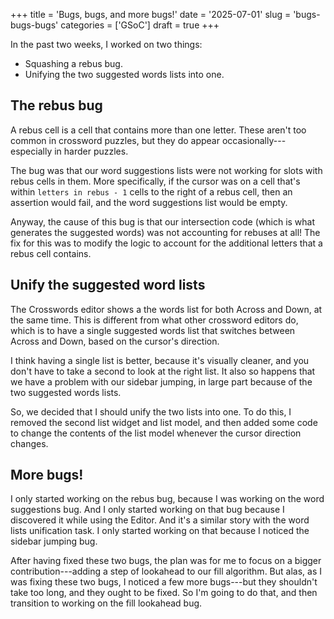 +++
title      = 'Bugs, bugs, and more bugs!'
date       = '2025-07-01'
slug       = 'bugs-bugs-bugs'
categories = ['GSoC']
draft      = true
+++

In the past two weeks, I worked on two things:
* Squashing a rebus bug.
* Unifying the two suggested words lists into one.


## The rebus bug

A rebus cell is a cell that contains more than one letter. These aren't too common in crossword puzzles, but they do appear occasionally---especially in harder puzzles.

The bug was that our word suggestions lists were not working for slots with rebus cells in them. More specifically, if the cursor was on a cell that's within `letters in rebus - 1` cells to the right of a rebus cell, then an assertion would fail, and the word suggestions list would be empty.

Anyway, the cause of this bug is that our intersection code (which is what generates the suggested words) was not accounting for rebuses at all! The fix for this was to modify the logic to account for the additional letters that a rebus cell contains.


## Unify the suggested word lists

The Crosswords editor shows a the words list for both Across and Down, at the same time. This is different from what other crossword editors do, which is to have a single suggested words list that switches between Across and Down, based on the cursor's direction.

I think having a single list is better, because it's visually cleaner, and you don't have to take a second to look at the right list. It also so happens that we have a problem with our sidebar jumping, in large part because of the two suggested words lists.

So, we decided that I should unify the two lists into one. To do this, I removed the second list widget and list model, and then added some code to change the contents of the list model whenever the cursor direction changes.


## More bugs!

I only started working on the rebus bug, because I was working on the word suggestions bug. And I only started working on that bug because I discovered it while using the Editor. And it's a similar story with the word lists unification task. I only started working on that because I noticed the sidebar jumping bug.

After having fixed these two bugs, the plan was for me to focus on a bigger contribution---adding a step of lookahead to our fill algorithm. But alas, as I was fixing these two bugs, I noticed a few more bugs---but they shouldn't take too long, and they ought to be fixed. So I'm going to do that, and then transition to working on the fill lookahead bug.